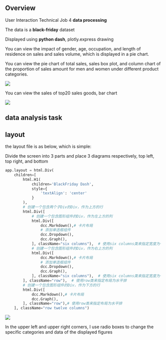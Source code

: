 
## Overview

User Interaction Technical Job 4
**data processing**

The data is a **black-friday** dataset

Displayed using **python dash**, plotly.express drawing


You can view the impact of gender, age, occupation, and length of residence on sales and sales volume, which is displayed in a pie chart.

You can view the pie chart of total sales, sales box plot, and column chart of the proportion of sales amount for men and women under different product categories.


![](https://pic1.imgdb.cn/item/646b4620e03e90d874edd07a.jpg)

You can view the sales of top20 sales goods, bar chart

![](https://pic1.imgdb.cn/item/646b466fe03e90d874ee2580.jpg)

## data analysis task


## layout

the layout file is as below, which is simple:

Divide the screen into 3 parts and place 3 diagrams respectively, top left, top right, and bottom

```python
app.layout = html.Div(
    children=[
        html.H1(
            children='BlackFriday Dash',
            style={
                'textAlign': 'center'
            }
        ),
        # 创建一个包含两个子Div的Div，作为上方的行
        html.Div([
            # 创建一个包含图形组件的Div，作为左上方的列
            html.Div([
                dcc.Markdown(),# 卡片布局
                # 添加单选框组件
                dcc.Dropdown(),
                dcc.Graph(),
            ], className="six columns"),  # 使用six columns类来指定宽度为一半
            # 创建一个包含图形组件的Div，作为右上方的列
            html.Div([
                dcc.Markdown(),# 卡片布局
                # 添加单选框组件
                dcc.Dropdown(),
                dcc.Graph(),
            ], className="six columns"),  # 使用six columns类来指定宽度为一半
        ], className="row"),  # 使用row类来指定布局为水平排
        # 创建一个包含图形组件的Div，作为下方的行
        html.Div([
            dcc.Markdown(),# 卡片布局
            dcc.Graph(),
        ], className="row"),# 使用row类来指定布局为水平排
    ], className="row twelve columns")
```

![](https://pic1.imgdb.cn/item/646b4a20e03e90d874f37782.jpg)


In the upper left and upper right corners, I use radio boxes to change the specific categories and data of the displayed figures